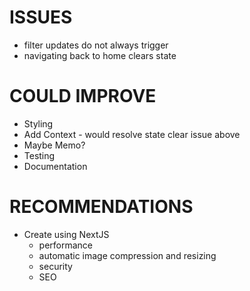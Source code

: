 
# ISSUES

- filter updates do not always trigger
- navigating back to home clears state

# COULD IMPROVE

- Styling
- Add Context - would resolve state clear issue above
- Maybe Memo?
- Testing
- Documentation

# RECOMMENDATIONS

- Create using NextJS
  - performance
  - automatic image compression and resizing
  - security
  - SEO
